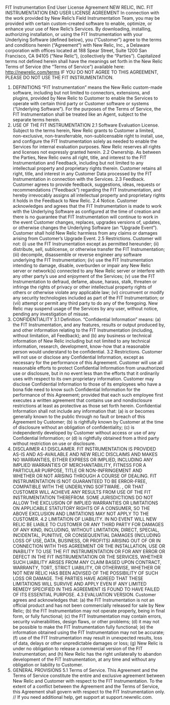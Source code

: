 FIT Instrumentation End User License Agreement
NEW RELIC, INC. FIT INSTRUMENTATION END USER LICENSE AGREEMENT In connection
with the work provided by New Relic’s Field Instrumentation Team, you may be
provided with certain custom-created software to enable, optimize, or enhance
your use of New Relic’s Services. By downloading, installing, authorizing
installation, or using the FIT Instrumentation with your Underlying Software
(defined below), you (“Customer”) agree to the terms and conditions herein
(“Agreement”) with New Relic, Inc., a Delaware corporation with offices located
at 188 Spear Street, Suite 1200 San Francisco, CA 94105 (“New Relic”),
(collectively the “Parties”). Capitalized terms not defined herein shall have
the meanings set forth in the New Relic Terms of Service (the “Terms of
Service”) available here: http://newrelic.com/terms 
IF YOU DO NOT AGREE TO THIS AGREEMENT, PLEASE DO NOT USE THE FIT INSTRUMENTATION.
1. DEFINITIONS 
“FIT Instrumentation” means the New Relic custom-made software,
including but not limited to connectors, extensions, and plugins, provided by
New Relic to Customer to enable the Services to operate with certain third party
or Customer software or systems (“Underlying Software”). For the purposes of the
Terms of Service, the FIT Instrumentation shall be treated like an Agent,
subject to the separate terms herein.
2. USE OF THE FIT INSTRUMENTATION
2.1 Software Evaluation License. Subject to the terms herein, New Relic grants
to Customer a limited, non-exclusive, non-transferrable, non-sublicensable right
to install, use, and configure the FIT Instrumentation solely as needed to
enable the Services for internal evaluation purposes. New Relic reserves all
rights and licenses not expressly granted herein.
2.2 Ownership. As between the Parties, New Relic owns all right, title, and
interest to the FIT Instrumentation and Feedback, including but not limited to
any intellectual property and proprietary rights therein. Customer retains all
right, title, and interest in any Customer Data processed by the FIT
Instrumentation in connection with the Services.
2.3 Feedback. Customer agrees to provide feedback, suggestions, ideas, requests
or recommendations (“Feedback”) regarding the FIT Instrumentation, and hereby
irrevocably assigns all intellectual property and proprietary rights it holds in
the Feedback to New Relic.
2.4 Notice. Customer acknowledges and agrees that the FIT Instrumentation is
made to work with the Underlying Software as configured at the time of creation
and there is no guarantee that FIT Instrumentation will continue to work in the
event Customer changes, replaces, upgrades versions of, updates, or otherwise
changes the Underlying Software (an “Upgrade Event”). Customer shall hold New
Relic harmless from any claims or damages arising from Customer’s Upgrade Event.
2.5 Restrictions. Customer will not: (i) use the FIT Instrumentation except as
permitted hereunder; (ii) distribute, sell, sublicense, or otherwise transfer
the FIT Instrumentation; (iii) decompile, disassemble or reverse engineer any
software underlying the FIT Instrumentation; (iv) use the FIT Instrumentation
intending to damage, disable, overburden or impair any New Relic server or
network(s) connected to any New Relic server or interfere with any other party’s
use and enjoyment of the Services; (v) use the FIT Instrumentation to defraud,
defame, abuse, harass, stalk, threaten or infringe the rights of privacy or
other intellectual property rights of others or otherwise violate any applicable
law; (vi) circumvent or modify any security technologies included as part of the
FIT Instrumentation; or (vii) attempt or permit any third party to do any of the
foregoing. New Relic may suspend usage of the Services by any user, without
notice, pending any investigation of misuse.
3. CONFIDENTIALITY
3.1 Definition. “Confidential Information” means: (a) the FIT Instrumentation,
and any features, results or output produced by, and other information relating
to the FIT Instrumentation (including, without limitation, all Feedback); and
(b) any business or technical information of New Relic including but not limited
to any technical information, research, development, know-how that a reasonable
person would understand to be confidential.
3.2 Restrictions. Customer will not use or disclose any Confidential
Information, except as necessary for the performance of this Agreement. Customer
will use all reasonable efforts to protect Confidential Information from
unauthorized use or disclosure, but in no event less than the efforts that it
ordinarily uses with respect to its own proprietary information. Customer may
disclose Confidential Information to those of its employees who have a bona fide
need to know such Confidential Information for the performance of this
Agreement; provided that each such employee first executes a written agreement
that contains use and nondisclosure restrictions at least as protective as those
set forth herein. Confidential Information shall not include any information
that: (a) is or becomes generally known to the public through no fault or breach
of this Agreement by Customer; (b) is rightfully known by Customer at the time
of disclosure without an obligation of confidentiality; (c) is independently
developed by Customer without access or use of any Confidential Information; or
(d) is rightfully obtained from a third party without restriction on use or
disclosure.
4. DISCLAIMER
4.1 DISCLAIMER. FIT INSTRUMENTATION IS PROVIDED AS-IS AND AS-AVAILABLE AND NEW
RELIC DISCLAIMS AND MAKES NO WARRANTIES, EITHER EXPRESS OR IMPLIED, INCLUDING
ANY IMPLIED WARRANTIES OF MERCHANTABILITY, FITNESS FOR A PARTICULAR PURPOSE,
TITLE OR NON-INFRINGEMENT AND WHETHER OR NOT ARISING THROUGH A COURSE OF
DEALING. FIT INSTRUMENTATION IS NOT GUARANTEED TO BE ERROR-FREE, COMPATIBLE WITH
THE UNDERLYING SOFTWARE. , OR THAT CUSTOMER WILL ACHIEVE ANY RESULTS FROM USE OF
THE FIT INSTRUMENTATION THEREFROM. SOME JURISDICTIONS DO NOT ALLOW THE EXCLUSION
OF IMPLIED WARRANTIES OR LIMITATIONS ON APPLICABLE STATUTORY RIGHTS OF A
CONSUMER, SO THE ABOVE EXCLUSION AND LIMITATIONS MAY NOT APPLY TO THE CUSTOMER.
4.2 LIMITATION OF LIABILITY. IN NO EVENT WILL NEW RELIC BE LIABLE TO CUSTOMER OR
ANY THIRD PARTY FOR DAMAGES OF ANY KIND, INCLUDING, WITHOUT LIMITATION, DIRECT,
SPECIAL, INCIDENTAL, PUNITIVE, OR CONSEQUENTIAL DAMAGES (INCLUDING LOSS OF USE,
DATA, BUSINESS, OR PROFITS) ARISING OUT OF OR IN CONNECTION WITH THIS AGREEMENT
OR THE INSTALLATION, USE OR INABILITY TO USE THE FIT INSTRUMENTATION OR FOR ANY
ERROR OR DEFECT IN THE FIT INSTRUMENTATION OR THE SERVICES, WHETHER SUCH
LIABILITY ARISES FROM ANY CLAIM BASED UPON CONTRACT, WARRANTY, TORT, STRICT
LIABILITY, OR OTHERWISE, WHETHER OR NOT NEW RELIC HAS BEEN ADVISED OF THE
POSSIBILITY OF SUCH LOSS OR DAMAGE. THE PARTIES HAVE AGREED THAT THESE
LIMITATIONS WILL SURVIVE AND APPLY EVEN IF ANY LIMITED REMEDY SPECIFIED IN THIS
AGREEMENT IS FOUND TO HAVE FAILED OF ITS ESSENTIAL PURPOSE.
4.3 EVALUATION VERSION. Customer agrees and acknowledges that: (a) the FIT
Instrumentation is not an official product and has not been commercially
released for sale by New Relic; (b) the FIT Instrumentation may not operate
properly, being in final form, or fully functional; (c) the FIT Instrumentation
may contain errors, security vulnerabilities, design flaws, or other problems;
(d) it may not be possible to make the FIT Instrumentation fully functional; (e)
the information obtained using the FIT Instrumentation may not be accurate; (f)
use of the FIT Instrumentation may result in unexpected results, loss of data,
delays or other unpredictable damages or loss; (g) New Relic is under no
obligation to release a commercial version of the FIT Instrumentation; and (h)
New Relic has the right unilaterally to abandon development of the FIT
Instrumentation, at any time and without any obligation or liability to
Customer.
5. GENERAL PROVISIONS
5.1 Terms of Service. This Agreement and the Terms of Service constitute the
entire and exclusive agreement between New Relic and Customer with respect to
the FIT Instrumentation. To the extent of a conflict between the Agreement and
the Terms of Service, this Agreement shall govern with respect to the FIT
Instrumentation only.
//
If you need additional help, get support at support.newrelic.com.
